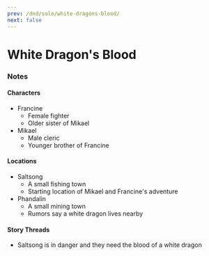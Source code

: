 ```yaml
---
prev: /dnd/solo/white-dragons-blood/
next: false
---
```


# White Dragon's Blood
### Notes

#### Characters
- Francine
    - Female fighter
    - Older sister of Mikael
- Mikael
    - Male cleric
    - Younger brother of Francine

#### Locations
- Saltsong
    - A small fishing town
    - Starting location of Mikael and Francine's adventure
- Phandalin
    - A small mining town
    - Rumors say a white dragon lives nearby

#### Story Threads
- Saltsong is in danger and they need the blood of a white dragon
